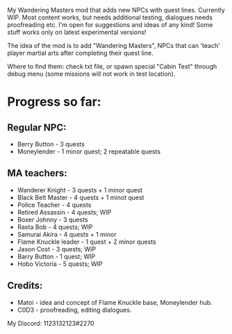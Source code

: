 My Wandering Masters mod that adds new NPCs with quest lines. Currently WIP. Most content works, but needs additional testing, dialogues needs proofreading etc. I'm open for suggestions and ideas of any kind! Some stuff works only on latest experimental versions!

The idea of the mod is to add "Wandering Masters", NPCs that can 'teach' player martial arts after completing their quest line.

Where to find them: check txt file, or spawn special "Cabin Test" through debug menu (some missions will not work in test location).

# Progress so far:

##  Regular NPC:
* Berry Button - 3 quests
* Moneylender - 1 minor quest; 2 repeatable quests	

## MA teachers:
* Wanderer Knight - 3 quests + 1 minor quest
* Black Belt Master - 4 quests + 1 minot quest
* Police Teacher - 4 quests
* Retired Assassin - 4 quests; WIP
* Boxer Johnny - 3 quests
* Rasta Bob - 4 quests; WIP
* Samurai Akira - 4 quests + 1 minor
* Flame Knuckle leader - 1 quest + 2 minor quests
* Jason Cost - 3 quests; WIP
* Barry Button - 1 quest; WIP
* Hobo Victoria - 5 quests; WIP

## Credits:
* Matoi - idea and concept of Flame Knuckle base, Moneylender hub.
* C0D3 - proofreading, editing dialogues.

My Discord: 1123132123#2270
